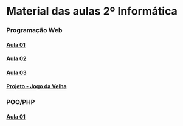 # Material das aulas 2º Informática


### Programação Web

#### [Aula 01](https://github.com/devmatheusguerra/2-info-2023/tree/main/PROG%20WEB/aula%2001 "Aula 01")

#### [Aula 02](https://github.com/devmatheusguerra/2-info-2023/tree/main/PROG%20WEB/aula%2002 "Aula 02")

#### [Aula 03](https://github.com/devmatheusguerra/2-info-2023/tree/main/PROG%20WEB/aula%2003 "Aula 03")

#### [Projeto - Jogo da Velha](https://github.com/devmatheusguerra/2-info-2023/tree/main/PROG%20WEB/jogo-da-velha "Projeto do Jogo da Velha")


### POO/PHP

#### [Aula 01](https://github.com/devmatheusguerra/2-info-2023/tree/main/POO%20PHP/Aula%2001 "Aula 01")
